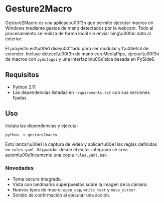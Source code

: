 # Gesture2Macro

Gesture2Macro es una aplicaci\u00f3n que permite ejecutar macros en Windows mediante gestos de mano detectados por la webcam. Todo el procesamiento se realiza de forma local sin enviar ning\u00fan dato al exterior.

El proyecto est\u00e1 dise\u00f1ado para ser modular y f\u00e1cil de extender. Incluye detecci\u00f3n de mano con MediaPipe, ejecuci\u00f3n de macros con `pyautogui` y una interfaz b\u00e1sica basada en PySide6.

## Requisitos
- Python 3.11
- Las dependencias listadas en `requirements.txt` con sus versiones fijadas

## Uso
Instala las dependencias y ejecuta:
```bash
python -m gesture2macro
```
Esto lanzar\u00e1 la captura de video y aplicar\u00e1 las reglas definidas en `rules.yaml`.
Al guardar desde el editor integrado se crea autom\u00e1ticamente una copia `rules.yaml.bak`.

### Novedades

- Tema oscuro integrado.
- Vista con landmarks superpuestos sobre la imagen de la cámara.
- Nuevos tipos de macro: `open_app`, `write_text` y `move_cursor`.
- Sonido de confirmación al ejecutar una acción.
